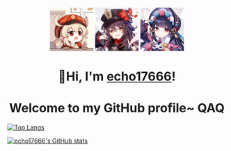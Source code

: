 <figure class="third" align="center">
  <img src="./klee.jpg" width="100" height="100"/>
  <img src="./hutao.jpg" width="100"/>
  <img src="./yunjin.jpg" width="100"/>
  </figure>

<h1 align="center">👋Hi, I'm <a href="https://github.com/echo17666">echo17666</a>!</h1>
<h1 align="center">Welcome to my GitHub profile~ QAQ</h1>



[![Top Langs](https://github-readme-stats.vercel.app/api/top-langs/?username=echo17666)](https://github.com/echo17666/github-readme-stats)






[![echo17666's GitHub stats](https://github-readme-stats.vercel.app/api?username=echo17666)](https://github.com/echo17666/github-readme-stats)


